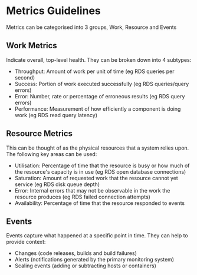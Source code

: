 # Metrics Guidelines

Metrics can be categorised into 3 groups, Work, Resource and Events

## Work Metrics

Indicate overall, top-level health. They can be broken down into 4 subtypes:

- Throughput: Amount of work per unit of time (eg RDS queries per second)
- Success: Portion of work executed successfully (eg RDS queries/query errors)
- Error: Number, rate or percentage of erroneous results (eg RDS query errors)
- Performance: Measurement of how efficiently a component is doing work (eg RDS read query latency)

## Resource Metrics

This can be thought of as the physical resources that a system relies upon. The following key areas can be used:

- Utilisation: Percentage of time that the resource is busy or how much of the resource's capacity is in use (eg RDS open database connections)
- Saturation: Amount of requested work that the resource cannot yet service (eg RDS disk queue depth)
- Error: Internal errors that may not be observable in the work the resource produces (eg RDS failed connection attempts)
- Availability: Percentage of time that the resource responded to events

## Events

Events capture what happened at a specific point in time. They can help to provide context:

- Changes (code releases, builds and build failures)
- Alerts (notifications generated by the primary monitoring system)
- Scaling events (adding or subtracting hosts or containers)

